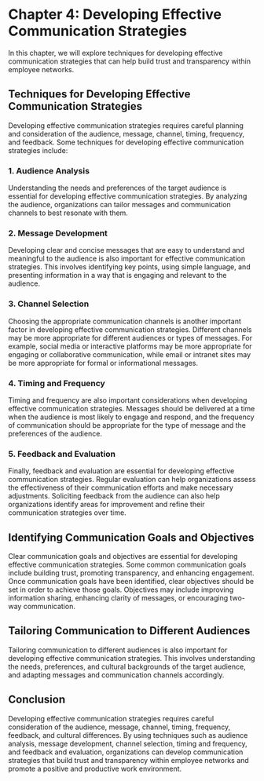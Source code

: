 Chapter 4: Developing Effective Communication Strategies
========================================================

In this chapter, we will explore techniques for developing effective communication strategies that can help build trust and transparency within employee networks.

Techniques for Developing Effective Communication Strategies
------------------------------------------------------------

Developing effective communication strategies requires careful planning and consideration of the audience, message, channel, timing, frequency, and feedback. Some techniques for developing effective communication strategies include:

### 1. Audience Analysis

Understanding the needs and preferences of the target audience is essential for developing effective communication strategies. By analyzing the audience, organizations can tailor messages and communication channels to best resonate with them.

### 2. Message Development

Developing clear and concise messages that are easy to understand and meaningful to the audience is also important for effective communication strategies. This involves identifying key points, using simple language, and presenting information in a way that is engaging and relevant to the audience.

### 3. Channel Selection

Choosing the appropriate communication channels is another important factor in developing effective communication strategies. Different channels may be more appropriate for different audiences or types of messages. For example, social media or interactive platforms may be more appropriate for engaging or collaborative communication, while email or intranet sites may be more appropriate for formal or informational messages.

### 4. Timing and Frequency

Timing and frequency are also important considerations when developing effective communication strategies. Messages should be delivered at a time when the audience is most likely to engage and respond, and the frequency of communication should be appropriate for the type of message and the preferences of the audience.

### 5. Feedback and Evaluation

Finally, feedback and evaluation are essential for developing effective communication strategies. Regular evaluation can help organizations assess the effectiveness of their communication efforts and make necessary adjustments. Soliciting feedback from the audience can also help organizations identify areas for improvement and refine their communication strategies over time.

Identifying Communication Goals and Objectives
----------------------------------------------

Clear communication goals and objectives are essential for developing effective communication strategies. Some common communication goals include building trust, promoting transparency, and enhancing engagement. Once communication goals have been identified, clear objectives should be set in order to achieve those goals. Objectives may include improving information sharing, enhancing clarity of messages, or encouraging two-way communication.

Tailoring Communication to Different Audiences
----------------------------------------------

Tailoring communication to different audiences is also important for developing effective communication strategies. This involves understanding the needs, preferences, and cultural backgrounds of the target audience, and adapting messages and communication channels accordingly.

Conclusion
----------

Developing effective communication strategies requires careful consideration of the audience, message, channel, timing, frequency, feedback, and cultural differences. By using techniques such as audience analysis, message development, channel selection, timing and frequency, and feedback and evaluation, organizations can develop communication strategies that build trust and transparency within employee networks and promote a positive and productive work environment.

